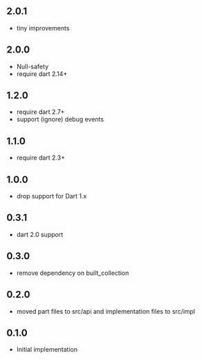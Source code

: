 ## 2.0.1
* tiny improvements

## 2.0.0
* Null-safety
* require dart 2.14+

## 1.2.0
* require dart 2.7+
* support (ignore) debug events

## 1.1.0
* require dart 2.3+

## 1.0.0
* drop support for Dart 1.x

## 0.3.1
* dart 2.0 support

## 0.3.0
* remove dependency on built_collection

## 0.2.0
* moved part files to src/api and implementation files to src/impl

## 0.1.0
* Initial implementation